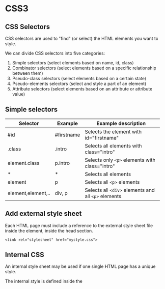 # CSS3
## CSS Selectors
CSS selectors are used to "find" (or select) the HTML elements you want to style.

We can divide CSS selectors into five categories:
1. Simple selectors (select elements based on name, id, class)
1. Combinator selectors (select elements based on a specific relationship between them)
1. Pseudo-class selectors (select elements based on a certain state)
1. Pseudo-elements selectors (select and style a part of an element)
1. Attribute selectors (select elements based on an attribute or attribute value)

## Simple selectors
| Selector | Example | Example description |
| --- | --- | --- |
| #id | #firstname | Selects the element with id="firstname" |
| .class | .intro | Selects all elements with class="intro" |
| element.class | p.intro| Selects only `<p>` elements with class="intro" |
| * | * | Selects all elements |
| element | p | Selects all `<p>` elements |
| element,element,.. | div, p | Selects all `<div>` elements and all `<p>` elements |

## Add external style sheet
Each HTML page must include a reference to the external style sheet file inside the <link> element, inside the head section.
```
<link rel="stylesheet" href="mystyle.css">
```

## Internal CSS
An internal style sheet may be used if one single HTML page has a unique style.

The internal style is defined inside the <style> element, inside the head section.

## CSS background - Shorthand property
To shorten the code, it is also possible to specify all the background properties in one single property. This is called a shorthand property.

**Example**
  
Use the shorthand property to set the background properties in one declaration:
  
```
body {
  background: #ffffff url("img_tree.png") no-repeat right top;
}
```
  
When using the shorthand property the order of the property values is:

1. background-color
1. background-image
1. background-position
1. background-size
1. background-repeat
1. background-origin
1. background-clip
1. background-attachment
  
It does not matter if one of the property values is missing, as long as the other ones are in this order.

## CSS Box Model
All HTML elements can be considered as boxes.

In CSS, the term "box model" is used when talking about design and layout.

The CSS box model is essentially a box that wraps around every HTML element. It consists of: margins, borders, padding, and the actual content. The image below illustrates the box model:
![image](https://user-images.githubusercontent.com/13497579/132917111-4da1e693-b0da-41fd-8941-c8afb0580d8a.png)

Explanation of the different parts:

- **Content** - The content of the box, where text and images appear
- **Padding** - Clears an area around the content. The padding is transparent
- **Border** - A border that goes around the padding and content
- **Margin** - Clears an area outside the border. The margin is transparent
  
The box model allows us to add a border around elements, and to define space between elements.
